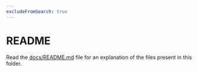 ```yaml
---
excludeFromSearch: true
---
```


# README

Read the [docs/README.md](../../../../README.md) file for an explanation of the files present in this folder.
